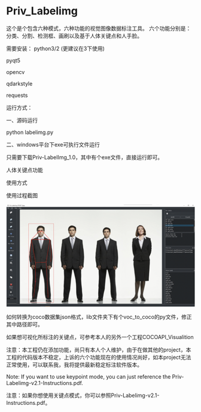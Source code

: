 # Priv_Labelimg
这个是个包含六种模式，六种功能的视觉图像数据标注工具。
六个功能分别是：分类、分割、检测框、画刷以及基于人体关键点和人手脸。

需要安装：
python3/2 (更建议在3下使用)

pyqt5

opencv

qdarkstyle

requests

运行方式：

一、源码运行

python labelimg.py

二、windows平台下exe可执行文件运行

只需要下载Priv-LabelImg_1.0，其中有个exe文件，直接运行即可。


人体关键点功能

使用方式

使用过程截图

![image](https://github.com/ZHUXUHAN/Priv_Labelimg/blob/master/example.png)

如何转换为coco数据集json格式，lib文件夹下有个voc_to_coco的py文件，修正其中路径即可。

如果想可视化所标注的关键点，可参考本人的另外一个工程COCOAPI_Visualition

注意：本工程仍在添加功能，尚只有本人个人维护，由于在做其他的project，本工程的代码版本不稳定，上诉的六个功能现在的使用情况尚好，如本project无法正常使用，可以联系我，我将提供最新稳定标注软件版本。

Note: If you want to use keypoint mode, you can just reference the Priv-Labelimg-v2.1-Instructions.pdf.

注意：如果你想使用关键点模式，你可以参照Priv-Labelimg-v2.1-Instructions.pdf。
